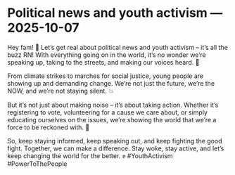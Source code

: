 # Political news and youth activism — 2025-10-07

Hey fam! 👋 Let’s get real about political news and youth activism – it’s all the buzz RN! With everything going on in the world, it’s no wonder we’re speaking up, taking to the streets, and making our voices heard. 📢 

From climate strikes to marches for social justice, young people are showing up and demanding change. We’re not just the future, we’re the NOW, and we’re not staying silent. 💥

But it’s not just about making noise – it’s about taking action. Whether it’s registering to vote, volunteering for a cause we care about, or simply educating ourselves on the issues, we’re showing the world that we’re a force to be reckoned with. 💪

So, keep staying informed, keep speaking out, and keep fighting the good fight. Together, we can make a difference. Stay woke, stay active, and let’s keep changing the world for the better. ✊ #YouthActivism #PowerToThePeople